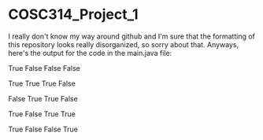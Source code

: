 # COSC314_Project_1
I really don't know my way around github and I'm sure that the formatting of this repository looks really disorganized, so sorry about that.
Anyways, here's the output for the code in the main.java file:

True
False
False
False

True
True
True
False

False
True
True
False

True
False
True
True

True
False
False
True

